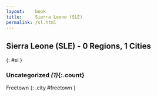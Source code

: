 ```yaml
---
layout:    book
title:     Sierra Leone (SLE)
permalink: /sl.html
---
```


## Sierra Leone (SLE) - 0 Regions, 1 Cities
{: #sl }





### Uncategorized _(1)_{:.count}


Freetown  {: .city #freetown } <br>


 
